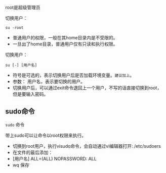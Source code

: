 root是超级管理员

切换用户：

```shell
su -root
```

- 普通用户的权限，一般在其home目录内是不受限的。
- 一旦出了home目录，普通用户仅有只读和执行权限。

切换用户：

``` shell
su [-] [用户名]
```

- 符号是可选的，表示切换用户后是否加载环境变量。`建议加上`。
- 参数： 用户名，表示要切换的用户。
- 切换用户后，可以通过exit命令退回上一个用户，不写的话直接切换到root，但是要输入密码。



## sudo命令

`sudo` 命令

带上sudo可以让命令以root权限来执行。

- 切换到root用户，执行visudo命令，会自动通过vi编辑器打开: /etc/sudoers
- 在文件的最后添加：
- [用户名] ALL=(ALL) NOPASSWORD: ALL
- wq 保存

